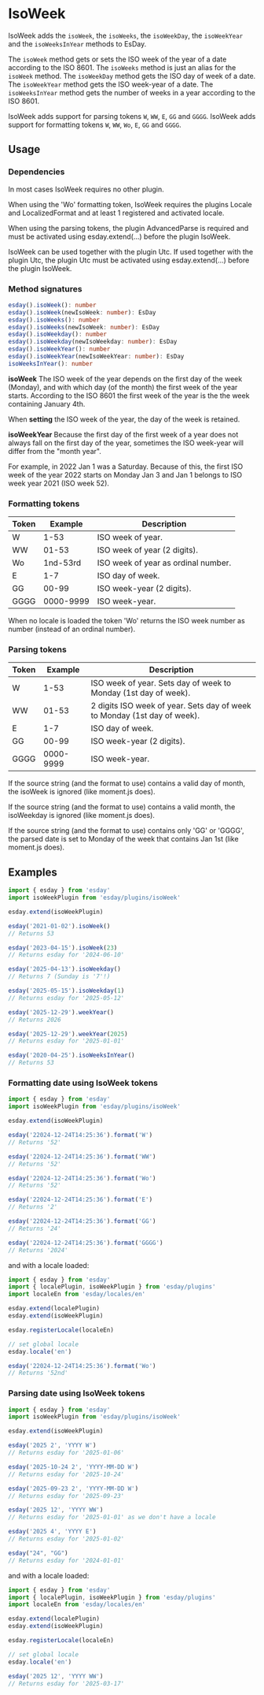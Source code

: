 # IsoWeek

IsoWeek adds the `isoWeek`, the `isoWeeks`, the `isoWeekDay`, the `isoWeekYear` and the `isoWeeksInYear` methods to EsDay.

The `isoWeek` method gets or sets the ISO week of the year of a date according to the ISO 8601.
The `isoWeeks` method is just an alias for the `isoWeek` method.
The `isoWeekDay` method gets the ISO day of week of a date.
The `isoWeekYear` method gets the ISO week-year of a date.
The `isoWeeksInYear` method gets the number of weeks in a year according to the ISO 8601.

IsoWeek adds support for parsing tokens `W`, `WW`, `E`, `GG` and `GGGG`.
IsoWeek adds support for formatting tokens `W`, `WW`, `Wo`, `E`, `GG` and `GGGG`.

## Usage

### Dependencies
In most cases IsoWeek requires no other plugin.

When using the 'Wo' formatting token, IsoWeek requires the plugins Locale and LocalizedFormat and at least 1 registered and activated locale.

When using the parsing tokens, the plugin AdvancedParse is required and must be activated using esday.extend(...) before the plugin IsoWeek.

IsoWeek can be used together with the plugin Utc. If used together with the plugin Utc, the plugin Utc must be activated using esday.extend(...) before the plugin IsoWeek.

### Method signatures
```typescript
esday().isoWeek(): number
esday().isoWeek(newIsoWeek: number): EsDay
esday().isoWeeks(): number
esday().isoWeeks(newIsoWeek: number): EsDay
esday().isoWeekday(): number
esday().isoWeekday(newIsoWeekday: number): EsDay
esday().isoWeekYear(): number
esday().isoWeekYear(newIsoWeekYear: number): EsDay
isoWeeksInYear(): number
```

**isoWeek**
The ISO week of the year depends on the first day of the week (Monday), and with which day (of the month) the first week of the year starts. According to the ISO 8601 the first week of the year is the the week containing January 4th.

When **setting** the ISO week of the year, the day of the week is retained.

**isoWeekYear**
Because the first day of the first week of a year does not always fall on the first day of the year, sometimes the ISO week-year will differ from the "month year".

For example, in 2022 Jan 1 was a Saturday. Because of this, the first ISO week of the year 2022 starts on Monday Jan 3 and Jan 1 belongs to ISO week year 2021 (ISO week 52).

### Formatting tokens
| **Token** | **Example** | **Description**                     |
| --------- | ----------- | ------------------------------------|
| W         | 1-53        | ISO week of year.                   |
| WW        | 01-53       | ISO week of year (2 digits).        |
| Wo        | 1nd-53rd    | ISO week of year as ordinal number. |
| E         | 1-7         | ISO day of week.                    |
| GG        | 00-99       | ISO week-year (2 digits).           |
| GGGG      | 0000-9999   | ISO week-year.                      |

When no locale is loaded the token 'Wo' returns the ISO week number as number (instead of an ordinal number).

### Parsing tokens
| **Token** | **Example** | **Description**                                                          |
| --------- | ----------- | ------------------------------------------------------------------------ |
| W         | 1-53        | ISO week of year.  Sets day of week to Monday (1st day of week).         |
| WW        | 01-53       | 2 digits ISO week of year. Sets day of week to Monday (1st day of week). |
| E         | 1-7         | ISO day of week.                                                         |
| GG        | 00-99       | ISO week-year (2 digits).                                                |
| GGGG      | 0000-9999   | ISO week-year.                                                           |

If the source string (and the format to use) contains a valid day of month, the isoWeek is ignored (like moment.js does).

If the source string (and the format to use) contains a valid month, the isoWeekday is ignored (like moment.js does).

If the source string (and the format to use) contains only 'GG' or 'GGGG', the parsed date is set to Monday of the week that contains Jan 1st (like moment.js does).

## Examples
```typescript
import { esday } from 'esday'
import isoWeekPlugin from 'esday/plugins/isoWeek'

esday.extend(isoWeekPlugin)

esday('2021-01-02').isoWeek()
// Returns 53

esday('2023-04-15').isoWeek(23)
// Returns esday for '2024-06-10'

esday('2025-04-13').isoWeekday()
// Returns 7 (Sunday is '7'!)

esday('2025-05-15').isoWeekday(1)
// Returns esday for '2025-05-12'

esday('2025-12-29').weekYear()
// Returns 2026

esday('2025-12-29').weekYear(2025)
// Returns esday for '2025-01-01'

esday('2020-04-25').isoWeeksInYear()
// Returns 53
```

### Formatting date using IsoWeek tokens
```typescript
import { esday } from 'esday'
import isoWeekPlugin from 'esday/plugins/isoWeek'

esday.extend(isoWeekPlugin)

esday('22024-12-24T14:25:36').format('W')
// Returns '52'

esday('22024-12-24T14:25:36').format('WW')
// Returns '52'

esday('22024-12-24T14:25:36').format('Wo')
// Returns '52'

esday('22024-12-24T14:25:36').format('E')
// Returns '2'

esday('22024-12-24T14:25:36').format('GG')
// Returns '24'

esday('22024-12-24T14:25:36').format('GGGG')
// Returns '2024'
```

and with a locale loaded:

```typescript
import { esday } from 'esday'
import { localePlugin, isoWeekPlugin } from 'esday/plugins'
import localeEn from 'esday/locales/en'

esday.extend(localePlugin)
esday.extend(isoWeekPlugin)

esday.registerLocale(localeEn)

// set global locale
esday.locale('en')

esday('22024-12-24T14:25:36').format('Wo')
// Returns '52nd'
```

### Parsing date using IsoWeek tokens
```typescript
import { esday } from 'esday'
import isoWeekPlugin from 'esday/plugins/isoWeek'

esday.extend(isoWeekPlugin)

esday('2025 2', 'YYYY W')
// Returns esday for '2025-01-06'

esday('2025-10-24 2', 'YYYY-MM-DD W')
// Returns esday for '2025-10-24'

esday('2025-09-23 2', 'YYYY-MM-DD W')
// Returns esday for '2025-09-23'

esday('2025 12', 'YYYY WW')
// Returns esday for '2025-01-01' as we don't have a locale

esday('2025 4', 'YYYY E')
// Returns esday for '2025-01-02'

esday("24", "GG")
// Returns esday for '2024-01-01'
```

and with a locale loaded:

```typescript
import { esday } from 'esday'
import { localePlugin, isoWeekPlugin } from 'esday/plugins'
import localeEn from 'esday/locales/en'

esday.extend(localePlugin)
esday.extend(isoWeekPlugin)

esday.registerLocale(localeEn)

// set global locale
esday.locale('en')

esday('2025 12', 'YYYY WW')
// Returns esday for '2025-03-17'
```
